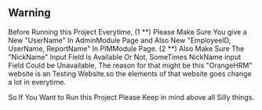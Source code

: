 ## Warning

Before Running this Project Everytime, 
(1 **) Please Make Sure You give a New "UserName" In AdminModule Page and Also New "EmployeeID, UserName, ReportName" In PIMModule Page.
(2 **) Also Make Sure The "NickName" Input Field Is Available Or Not, SomeTimes NickName input Field Could be Unavailable, The reason for that might be this "OrangeHRM" website is an Testing Website.so the elements of that website goes change a lot in everytime.

So If You Want to Run this Project Please Keep in mind above all Silly things.
